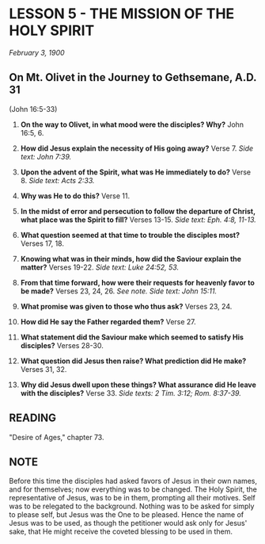 # LESSON 5 - THE MISSION OF THE HOLY SPIRIT
*February 3, 1900*

## On Mt. Olivet in the Journey to Gethsemane, A.D. 31
(John 16:5-33)

1. **On the way to Olivet, in what mood were the disciples? Why?** John 16:5, 6.

2. **How did Jesus explain the necessity of His going away?** Verse 7. *Side text: John 7:39.*

3. **Upon the advent of the Spirit, what was He immediately to do?** Verse 8. *Side text: Acts 2:33.*

4. **Why was He to do this?** Verse 11.

5. **In the midst of error and persecution to follow the departure of Christ, what place was the Spirit to fill?** Verses 13-15. *Side text: Eph. 4:8, 11-13.*

6. **What question seemed at that time to trouble the disciples most?** Verses 17, 18.

7. **Knowing what was in their minds, how did the Saviour explain the matter?** Verses 19-22. *Side text: Luke 24:52, 53.*

8. **From that time forward, how were their requests for heavenly favor to be made?** Verses 23, 24, 26. *See note. Side text: John 15:11.*

9. **What promise was given to those who thus ask?** Verses 23, 24.

10. **How did He say the Father regarded them?** Verse 27.

11. **What statement did the Saviour make which seemed to satisfy His disciples?** Verses 28-30.

12. **What question did Jesus then raise? What prediction did He make?** Verses 31, 32.

13. **Why did Jesus dwell upon these things? What assurance did He leave with the disciples?** Verse 33. *Side texts: 2 Tim. 3:12; Rom. 8:37-39.*

## READING
"Desire of Ages," chapter 73.

## NOTE
Before this time the disciples had asked favors of Jesus in their own names, and for themselves; now everything was to be changed. The Holy Spirit, the representative of Jesus, was to be in them, prompting all their motives. Self was to be relegated to the background. Nothing was to be asked for simply to please self, but Jesus was the One to be pleased. Hence the name of Jesus was to be used, as though the petitioner would ask only for Jesus' sake, that He might receive the coveted blessing to be used in them.